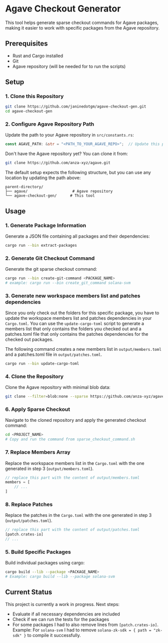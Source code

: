 # Agave Checkout Generator

This tool helps generate sparse checkout commands for Agave packages, making it easier to work with specific packages from the Agave repository.

## Prerequisites

- Rust and Cargo installed
- Git
- Agave repository (will be needed for to run the scripts)

## Setup

### 1. Clone this Repository
```bash
git clone https://github.com/janinedotgm/agave-checkout-gen.git
cd agave-checkout-gen
```

### 2. Configure Agave Repository Path
Update the path to your Agave repository in `src/constants.rs`:
```rust
const AGAVE_PATH: &str = "<PATH_TO_YOUR_AGAVE_REPO>";  // Update this path
```

Don't have the Agave repository yet? You can clone it from:
```bash
git clone https://github.com/anza-xyz/agave.git
```

The default setup expects the following structure, but you can use any location by updating the path above:
```
parent-directory/
├── agave/                    # Agave repository
└── agave-checkout-gen/      # This tool
```

## Usage

### 1. Generate Package Information
Generate a JSON file containing all packages and their dependencies:
```bash
cargo run --bin extract-packages
```

### 2. Generate Git Checkout Command
Generate the git sparse checkout command:
```bash
cargo run --bin create-git-command <PACKAGE_NAME>
# example: cargo run --bin create_git_command solana-svm
```

### 3. Generate new workspace members list and patches dependencies
Since you only check out the folders for this specific package, you have to update the workspace 
members list and patches dependencies in your `Cargo.toml`. You can use the `update-cargo-toml` script to generate a members 
list that only contains the folders you checked out and a patches.toml file that only contains the patches dependencies for the checked out packages.

The following command creates a new members list in `output/members.toml` and a patches.toml file in `output/patches.toml`.
```bash
cargo run --bin update-cargo-toml
```

### 4. Clone the Repository
Clone the Agave repository with minimal blob data:
```bash
git clone --filter=blob:none --sparse https://github.com/anza-xyz/agave.git <PROJECT_NAME>
```

### 6. Apply Sparse Checkout
Navigate to the cloned repository and apply the generated checkout command:
```bash
cd <PROJECT_NAME>
# Copy and run the command from sparse_checkout_command.sh
```

### 7. Replace Members Array
Replace the workspace members list in the `Cargo.toml` with the one generated in step 3 (`output/members.toml`).
```rust
// replace this part with the content of output/members.toml
members = [
    // ...
]
```

### 8. Replace Patches
Replace the patches in the `Cargo.toml` with the one generated in step 3 (`output/patches.toml`).
```rust
// replace this part with the content of output/patches.toml
[patch.crates-io]
// ...
```

### 5. Build Specific Packages
Build individual packages using cargo:
```bash
cargo build --lib --package <PACKAGE_NAME>
# Example: cargo build --lib --package solana-svm
```

## Current Status

This project is currently a work in progress. Next steps:

- Evaluate if all necessary dependencies are included
- Check if we can run the tests for the packages
- For some packages I had to also remove lines from `[patch.crates-io]`. Example: For `solana-svm` I had to remove `solana-zk-sdk = { path = "zk-sdk" }` to compile it successfully. 

